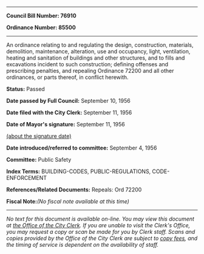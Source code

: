 

********

**Council Bill Number: 76910**
   
**Ordinance Number: 85500**
********

 An ordinance relating to and regulating the design, construction, materials, demolition, maintenance, alteration, use and occupancy, light, ventilation, heating and sanitation of buildings and other structures, and to fills and excavations incident to such construction; defining offenses and prescribing penalties, and repealing Ordinance 72200 and all other ordinances, or parts thereof, in conflict herewith.

**Status:** Passed
   
**Date passed by Full Council:** September 10, 1956
   
**Date filed with the City Clerk:** September 11, 1956
   
**Date of Mayor's signature:** September 11, 1956
   
[(about the signature date)](/~public/approvaldate.htm)
   
   
   
**Date introduced/referred to committee:** September 4, 1956
   
**Committee:** Public Safety
   
   
**Index Terms:** BUILDING-CODES, PUBLIC-REGULATIONS, CODE-ENFORCEMENT

**References/Related Documents:** Repeals: Ord 72200

**Fiscal Note:**_(No fiscal note available at this time)_
********

_No text for this document is available on-line. You may view this document at [the Office of the City Clerk](http://www.seattle.gov/leg/clerk/contactUs.htm). If you are unable to visit the Clerk's Office, you may request a copy or scan be made for you by Clerk staff. Scans and copies provided by the Office of the City Clerk are subject to [copy fees](http://clerk.seattle.gov/~public/clerkfees.htm), and the timing of service is dependent on the availability of staff._

